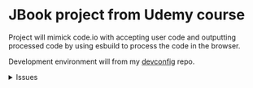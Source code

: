 # JBook project from Udemy course

Project will mimick code.io with accepting user code and
outputting processed code by using esbuild to process the
code in the browser.

Development environment will from my
[devconfig](https://github.com/justin0979/devconfig) repo.

<details>
  <summary>Issues</summary>

<details>
<summary>
2 ways to solve (2nd solution is best, 1st is for following lecture):
</summary>
<summary>
Solved issue with my dev-configuration to add `esbuild.wasm`
file to `dist` directory by running:
</summary>

```sh
npm i -D copy-webpack-plugin
```

In `config/webpack.common.js` add:

```javascript
const CopyWebpackPlugin = require("copy-webpack-plugin");

module.exports = {
  // ...,
  plugins: [
    new CopyWebpackPlugin({
      patterns: [
        {
          from: "public", // copies all public dir contents to dist dir
        },
      ],
    }),
  ],
};
```

<summary>
Another solution is to set `wasmURL` in `esbuild.startService` to use `unpkg`
</summary>

```javascript
const startService = async () => {
  const service = await esbuild.startService({
    worker: true,
    wasmURL:
      "https://unpkg.com/esbuild-wasm@0.8.27/esbuild.wasm",
  });
};
```

Now, `esbuild.wams` does not need to be added to `public/`.

</details>

---

<details>

<summary>Solved issue with saving changes and browser showing error:</summary>

```sh
GET http://localhost:3000/favicon.ico  [HTTP/1.1 404 Not Found 0ms]
```

In `config/webpack.common.js` add:

```javascript
module.exports = {
  // ...,
  plugins: [
    new CopyWebpackPlugin({
      patterns: [
        {
          from: "public/esbuild.wasm",
        },
      ],
    }),
  ],
};
```

</details>

---

</details>
